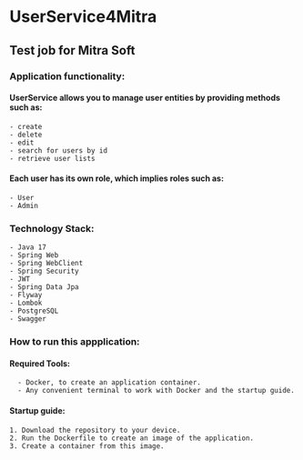 # UserService4Mitra
## Test job for Mitra Soft
### Application functionality:
#### UserService allows you to manage user entities by providing methods such as:  
    - create
    - delete
    - edit
    - search for users by id
    - retrieve user lists
#### Each user has its own role, which implies roles such as:
    - User
    - Admin
### Technology Stack:
    - Java 17
    - Spring Web
    - Spring WebClient
    - Spring Security
    - JWT
    - Spring Data Jpa
    - Flyway
    - Lombok
    - PostgreSQL
    - Swagger
### How to run this appplication:
#### Required Tools:
      - Docker, to create an application container.
      - Any convenient terminal to work with Docker and the startup guide.
#### Startup guide:
    1. Download the repository to your device.
    2. Run the Dockerfile to create an image of the application.
    3. Create a container from this image.
